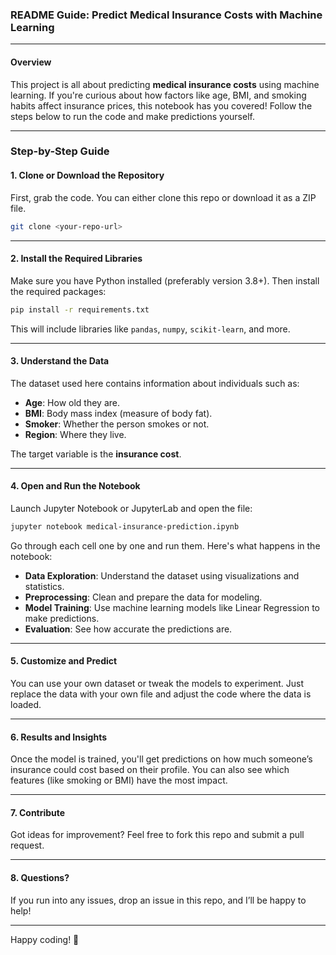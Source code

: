 ### README Guide: Predict Medical Insurance Costs with Machine Learning

---

#### **Overview**  
This project is all about predicting **medical insurance costs** using machine learning. If you're curious about how factors like age, BMI, and smoking habits affect insurance prices, this notebook has you covered! Follow the steps below to run the code and make predictions yourself.

---

### **Step-by-Step Guide**

#### **1. Clone or Download the Repository**
First, grab the code. You can either clone this repo or download it as a ZIP file.  
```bash
git clone <your-repo-url>
```

---

#### **2. Install the Required Libraries**  
Make sure you have Python installed (preferably version 3.8+). Then install the required packages:  
```bash
pip install -r requirements.txt
```  
This will include libraries like `pandas`, `numpy`, `scikit-learn`, and more.

---

#### **3. Understand the Data**  
The dataset used here contains information about individuals such as:  
- **Age**: How old they are.  
- **BMI**: Body mass index (measure of body fat).  
- **Smoker**: Whether the person smokes or not.  
- **Region**: Where they live.  

The target variable is the **insurance cost**.

---

#### **4. Open and Run the Notebook**  
Launch Jupyter Notebook or JupyterLab and open the file:  
```bash
jupyter notebook medical-insurance-prediction.ipynb
```  
Go through each cell one by one and run them. Here's what happens in the notebook:  
- **Data Exploration**: Understand the dataset using visualizations and statistics.  
- **Preprocessing**: Clean and prepare the data for modeling.  
- **Model Training**: Use machine learning models like Linear Regression to make predictions.  
- **Evaluation**: See how accurate the predictions are.

---

#### **5. Customize and Predict**  
You can use your own dataset or tweak the models to experiment. Just replace the data with your own file and adjust the code where the data is loaded.

---

#### **6. Results and Insights**  
Once the model is trained, you'll get predictions on how much someone’s insurance could cost based on their profile. You can also see which features (like smoking or BMI) have the most impact.

---

#### **7. Contribute**  
Got ideas for improvement? Feel free to fork this repo and submit a pull request.  

---

#### **8. Questions?**  
If you run into any issues, drop an issue in this repo, and I’ll be happy to help!

---

Happy coding! 🎉 
